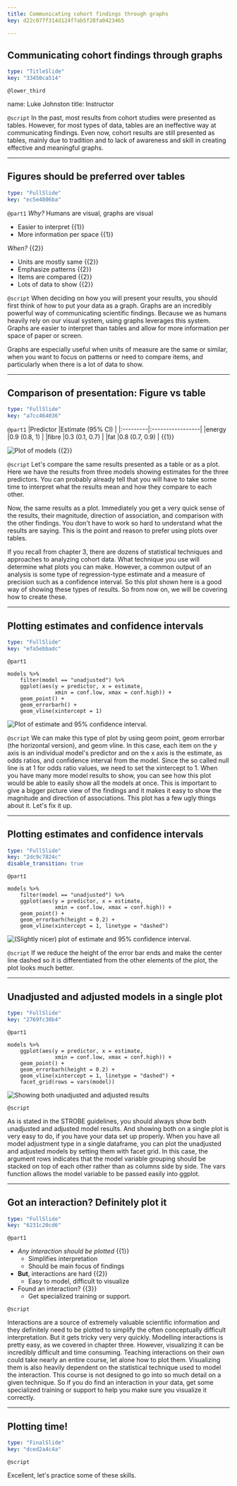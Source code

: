 ```yaml
---
title: Communicating cohort findings through graphs
key: d22c077f314d124f7ab5f28fa0423465

---
```

## Communicating cohort findings through graphs

```yaml
type: "TitleSlide"
key: "33450ca514"
```

`@lower_third`

name: Luke Johnston
title: Instructor


`@script`
In the past, most results from cohort studies were presented as tables. However, for most types of data, tables are an ineffective way at communicating findings. Even now, cohort results are still presented as tables, mainly due to tradition and to lack of awareness and skill in creating effective and meaningful graphs.


---
## Figures should be preferred over tables

```yaml
type: "FullSlide"
key: "ec5e4806ba"
```

`@part1`
*Why?* Humans are visual, graphs are visual

- Easier to interpret {{1}}
- More information per space {{1}}

*When?* {{2}}

- Units are mostly same {{2}}
- Emphasize patterns {{2}}
- Items are compared {{2}}
- Lots of data to show {{2}}


`@script`
When deciding on how you will present your results, you should first think of how to put your data as a graph. Graphs are an incredibly powerful way of communicating scientific findings. Because we as humans heavily rely on our visual system, using graphs leverages this system. Graphs are easier to interpret than tables and allow for more information per space of paper or screen. 

Graphs are especially useful when units of measure are the same or similar, when you want to focus on patterns or need to compare items, and particularly when there is a lot of data to show.


---
## Comparison of presentation: Figure vs table

```yaml
type: "FullSlide"
key: "a7cc464036"
```

`@part1`
|Predictor |Estimate (95% CI) |
|:---------|:-----------------|
|energy    |0.9 (0.8, 1)      |
|fibre     |0.3 (0.1, 0.7)    |
|fat       |0.8 (0.7, 0.9)    | {{1}}

![Plot of models](https://assets.datacamp.com/production/repositories/2079/datasets/b3b869e4018df3d0b1d3d1fa6d09e9243014a5d7/ch4-v2-models.png) {{2}}


`@script`
Let's compare the same results presented as a table or as a plot. Here we have the results from three models showing estimates for the three predictors. You can probably already tell that you will have to take some time to interpret what the results mean and how they compare to each other.

Now, the same results as a plot. Immediately you get a very quick sense of the results, their magnitude, direction of association, and comparison with the other findings. You don't have to work so hard to understand what the results are saying. This is the point and reason to prefer using plots over tables.

If you recall from chapter 3, there are dozens of statistical techniques and approaches to analyzing cohort data. What technique you use will determine what plots you can make. However, a common output of an analysis is some type of regression-type estimate and a measure of precision such as a confidence interval. So this plot shown here is a good way of showing these types of results. So from now on, we will be covering how to create these.


---
## Plotting estimates and confidence intervals

```yaml
type: "FullSlide"
key: "efa5ebbadc"
```

`@part1`
```{r}
models %>%
    filter(model == "unadjusted") %>%
    ggplot(aes(y = predictor, x = estimate, 
               xmin = conf.low, xmax = conf.high)) +
    geom_point() +
    geom_errorbarh() +
    geom_vline(xintercept = 1)
```

![Plot of estimate and 95% confidence interval.](https://assets.datacamp.com/production/repositories/2079/datasets/b8e940652d8d23203849a7d0c480df2f0637636a/ch4-v2-estimate-ci-basic.png)


`@script`
We can make this type of plot by using geom point, geom errorbar (the horizontal version), and geom vline. In this case, each item on the y axis is an individual model's predictor and on the x axis is the estimate, as odds ratios, and confidence interval from the model. Since the so called null line is at 1 for odds ratio values, we need to set the xintercept to 1. When you have many more model results to show, you can see how this plot would be able to easily show all the models at once. This is important to give a bigger picture view of the findings and it makes it easy to show the magnitude and direction of associations. This plot has a few ugly things about it. Let's fix it up.


---
## Plotting estimates and confidence intervals

```yaml
type: "FullSlide"
key: "2dc9c7824c"
disable_transition: true
```

`@part1`
```{r}
models %>%
    filter(model == "unadjusted") %>%
    ggplot(aes(y = predictor, x = estimate, 
               xmin = conf.low, xmax = conf.high)) +
    geom_point() +
    geom_errorbarh(height = 0.2) + 
    geom_vline(xintercept = 1, linetype = "dashed")
```

![(Slightly nicer) plot of estimate and 95% confidence interval.](https://assets.datacamp.com/production/repositories/2079/datasets/ebfbdaf24bb53af9e73b35720776d1d277fadd8e/ch4-v2-estimate-ci-nicer.png)


`@script`
If we reduce the height of the error bar ends and make the center line dashed so it is differentiated from the other elements of the plot, the plot looks much better.


---
## Unadjusted and adjusted models in a single plot

```yaml
type: "FullSlide"
key: "2769fc30b4"
```

`@part1`
```{r}
models %>%
    ggplot(aes(y = predictor, x = estimate, 
               xmin = conf.low, xmax = conf.high)) +
    geom_point() +
    geom_errorbarh(height = 0.2) +
    geom_vline(xintercept = 1, linetype = "dashed") +
    facet_grid(rows = vars(model))
```

![Showing both unadjusted and adjusted results](https://assets.datacamp.com/production/repositories/2079/datasets/24698332a3e01046dafd90cf1dca391c3a10aa92/ch4-v2-unadjusted-adjusted.png)


`@script`

As is stated in the STROBE guidelines, you should always show both unadjusted and adjusted model results. And showing both on a single plot is very easy to do, if you have your data set up properly. When you have all model adjustment type in a single dataframe, you can plot the unadjusted and adjusted models by setting them with facet grid. In this case, the argument rows indicates that the model variable grouping should be stacked on top of each other rather than as columns side by side. The vars function allows the model variable to be passed easily into ggplot.

---
## Got an interaction? Definitely plot it

```yaml
type: "FullSlide"
key: "6231c20cd6"
```

`@part1`

- *Any interaction should be plotted* {{1}}
    - Simplifies interpretation
    - Should be main focus of findings
- **But**, interactions are hard {{2}}
    - Easy to model, difficult to visualize
- Found an interaction? {{3}}
    - Get specialized training or support.

`@script`

Interactions are a source of extremely valuable scientific information and they definitely need to be plotted to simplify the often conceptually difficult interpretation. But it gets tricky very very quickly. Modelling interactions is pretty easy, as we covered in chapter three. However, visualizing it can be incredibly difficult and time consuming. Teaching interactions on their own could take nearly an entire course, let alone how to plot them. Visualizing them is also heavily dependent on the statistical technique used to model the interaction. This course is not designed to go into so much detail on a given technique. So if you do find an interaction in your data, get some specialized training or support to help you make sure you visualize it correctly.

---
## Plotting time!

```yaml
type: "FinalSlide"
key: "dced2a4c4a"
```

`@script`

Excellent, let's practice some of these skills.
